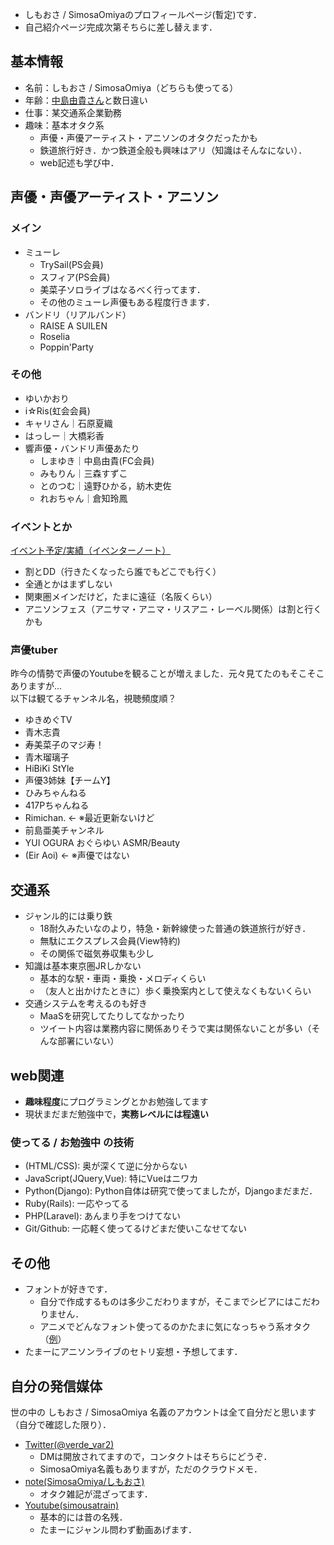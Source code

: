 - しもおさ / SimosaOmiyaのプロフィールページ(暫定)です．
- 自己紹介ページ完成次第そちらに差し替えます．

## 基本情報
- 名前：しもおさ / SimosaOmiya（どちらも使ってる）
- 年齢：<a href="https://twitter.com/Yuki_Nakashim" target="_blank">中島由貴さん</a>と数日違い
- 仕事：某交通系企業勤務
- 趣味：基本オタク系
	- 声優・声優アーティスト・アニソンのオタクだったかも
	- 鉄道旅行好き．かつ鉄道全般も興味はアリ（知識はそんなにない）．
	- web記述も学び中．

## 声優・声優アーティスト・アニソン
### メイン
- ミューレ
	- TrySail(PS会員)
	- スフィア(PS会員)
	- 美菜子ソロライブはなるべく行ってます．
	- その他のミューレ声優もある程度行きます．
- バンドリ（リアルバンド）
	- RAISE A SUILEN
	- Roselia
	- Poppin'Party

### その他
- ゆいかおり
- i☆Ris(虹会会員)
- キャリさん｜石原夏織
- はっしー｜大橋彩香
- 響声優・バンドリ声優あたり
	- しまゆき｜中島由貴(FC会員)
	- みもりん｜三森すずこ
	- とのつむ｜遠野ひかる，紡木吏佐
	- れおちゃん｜倉知玲鳳

### イベントとか

<a href="https://www.eventernote.com/users/verde_var2" target="_blank">イベント予定/実績（イベンターノート）</a>

- 割とDD（行きたくなったら誰でもどこでも行く）
- 全通とかはまずしない
- 関東圏メインだけど，たまに遠征（名阪くらい）
- アニソンフェス（アニサマ・アニマ・リスアニ・レーベル関係）は割と行くかも

### 声優tuber

昨今の情勢で声優のYoutubeを観ることが増えました．元々見てたのもそこそこありますが...   
以下は観てるチャンネル名，視聴頻度順？

- ゆきめぐTV
- 青木志貴
- 寿美菜子のマジ寿！
- 青木瑠璃子
- HiBiKi StYle
- 声優3姉妹【チームY】
- ひみちゃんねる
- 417Pちゃんねる
- Rimichan. ← ※最近更新ないけど
- 前島亜美チャンネル
- YUI OGURA おぐらゆい ASMR/Beauty
- (Eir Aoi) ← ※声優ではない


## 交通系
- ジャンル的には乗り鉄
	- 18耐久みたいなのより，特急・新幹線使った普通の鉄道旅行が好き．
	- 無駄にエクスプレス会員(View特約)
	- その関係で磁気券収集も少し
- 知識は基本東京圏JRしかない
	- 基本的な駅・車両・乗換・メロディくらい
	- （友人と出かけたときに）歩く乗換案内として使えなくもないくらい
- 交通システムを考えるのも好き
	- MaaSを研究してたりしてなかったり
	- ツイート内容は業務内容に関係ありそうで実は関係ないことが多い（そんな部署にいない）

## web関連
- **趣味程度**にプログラミングとかお勉強してます
- 現状まだまだ勉強中で，**実務レベルには程遠い**

### 使ってる / お勉強中 の技術
- (HTML/CSS): 奥が深くて逆に分からない
- JavaScript(JQuery,Vue): 特にVueはニワカ
- Python(Django): Python自体は研究で使ってましたが，Djangoまだまだ．
- Ruby(Rails): 一応やってる
- PHP(Laravel): あんまり手をつけてない
- Git/Github: 一応軽く使ってるけどまだ使いこなせてない

## その他
- フォントが好きです．
	- 自分で作成するものは多少こだわりますが，そこまでシビアにはこだわりません．
	- アニメでどんなフォント使ってるのかたまに気になっちゃう系オタク（<a href="https://note.com/simosaomiya/n/n243946da3290" target="_blank">例</a>）	
- たまーにアニソンライブのセトリ妄想・予想してます． 

## 自分の発信媒体
世の中の しもおさ / SimosaOmiya 名義のアカウントは全て自分だと思います（自分で確認した限り）．

- <a href="https://twitter.com/verde_var2" target="_blank">Twitter(@verde_var2)</a>
	- DMは開放されてますので，コンタクトはそちらにどうぞ．
	- SimosaOmiya名義もありますが，ただのクラウドメモ．
- <a href="https://note.com/simosaomiya" target="_blank">note(SimosaOmiya/しもおさ)</a>
	- オタク雑記が混ざってます．
- <a href="https://www.youtube.com/channel/UCSSqnPW818ZzHP5xZ5PbDrA" target="_blank">Youtube(simousatrain)</a>
	- 基本的には昔の名残．
	- たまーにジャンル問わず動画あげます．

